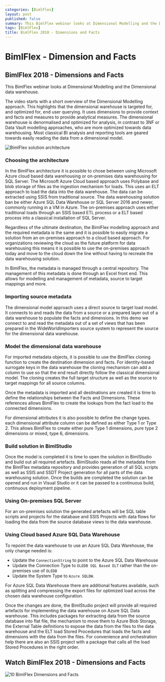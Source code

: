 ```yaml
---
categories: [BimlFlex]
layout: post
published: false
summary: This BimlFlex webinar looks at Dimensional Modelling and the Dimensional data warehouse
tags: [BimlFlex]
title: BimlFlex 2018 - Dimensions and Facts
---
```

# BimlFlex - Dimension and Facts

## BimlFlex 2018 - Dimensions and Facts

This BimlFlex webinar looks at Dimensional Modelling and the Dimensional data warehouse.

The video starts with a short overview of the Dimensional Modelling approach.
This highlights that the dimensional warehouse is targeted for, and optimized for, end user querying.
It uses dimensions to provide context and facts and measures to provide analytical measures.
The dimensional warehouse is denormalised and optimized for analysis, in contrast to 3NF or Data Vault modelling approaches, who are more optimized towards data warehousing. Most classical BI analysis and reporting tools are geared towards easily reading the data from a dimensional model.

![BimlFlex solution architecture](https://varigencecom.blob.core.windows.net/blogimages/bimlflex-architecture.png)

### Choosing the architecture

In the BimlFlex architecture it is possible to chose between using Microsoft Azure cloud based data warehousing or on-premises data warehousing for SQL Server.
The Microsoft Azure Cloud based approach uses Polybase and blob storage of files as the ingestion mechanism for loads. This uses an ELT approach to load the data into the data warehouse. The data can be extracted using SSIS from traditional source. The data warehousing solution ban be either Azure SQL Data Warehouse or SQL Server 2016 and newer, commonly running in a VM in Azure.
The on-premises approach uses either traditional loads through an SSIS based ETL process or a ELT based process into a classical installation of SQL Server.

Regardless of the ultimate destination, the BimlFlex modelling approach and the required metadata is the same and it is possible to easily migrate a solution from an on-premises approach to a cloud based approach. For organizations reviewing the cloud as the future platform for data warehousing this means it is possible to use the on-premises approach today and move to the cloud down the line without having to recreate the data warehousing solution.

In BimlFlex, the metadata is managed through a central repository. The management of this metadata is done through an Excel front end. This allows for modelling and management of metadata, source to target mappings and more.

### Importing source metadata

The dimensional model approach uses a direct source to target load model. It connects to and reads the data from a source or a prepared layer out of a data warehouse to populate the facts and dimensions. In this demo we connect to and read the metadata out of a set of views that has been prepared in the WideWorldImporters source system to represent the source for the dimensional data warehouse.

### Model the dimensional data warehouse

For imported metadata objects, it is possible to use the BimlFlex cloning function to create the destination dimension and facts. For identity-based surrogate keys in the data warehouse the cloning mechanism can add a column to use so that the end result directly follow the classical dimensional model. The cloning creates the full target structure as well as the source to target mappings for all source columns.

Once the metadata is imported and all destinations are created it is time to define the relationships between the Facts and Dimensions. These references allows BimlFlex to create the lookups from the fact load to the connected dimensions.

For dimensional attributes it is also possible to define the change types. each dimensional attribute column can be defined as either Type 1 or Type 2. This allows BimlFlex to create either pure Type 1 dimensions, pure type 2 dimensions or mixed, type 6, dimensions.

### Build solution in BimlStudio

Once the model is completed it is time to open the solution in BimlStudio and build out all required artefacts. BimlStudio reads all the metadata from the BimlFlex metadata repository and provides generation of all SQL scripts as well as SSIS and SSDT Project generation for all parts of the data warehousing solution. Once the builds are completed the solution can be opened and run in Visual Studio or it can be passed to a continuous build, continuous deployment pipeline.

### Using On-premises SQL Server

For an on-premises solution the generated artefacts will be SQL table scripts and projects for the database and SSIS Projects with data flows for loading the data from the source database views to the data warehouse.

### Using Cloud based Azure SQL Data Warehouse

To repoint the data warehouse to use an Azure SQL Data Warehouse, the only change needed is:

* Update the `ConnectionString` to point to the Azure SQL Data Warehouse
* Update the Connection Type to `OLEDB SQL Based ELT` rather than the on-premises use of `OLEDB`
* Update the System Type to `Azure SQLDW`.

For Azure SQL Data Warehouse there are additional features available, such as splitting and compressing the export files for optimized load across the chosen data warehouse configuration.

Once the changes are done, the BimlStudio project will provide all required artefacts for implementing the data warehouse on Azure SQL Data warehouse. This includes packages for extracting data from the source database into flat file, the mechanism to move them to Azure Blob Storage, the External Table definitions to expose the data from the files to the data warehouse and the ELT load Stored Procedures that loads the facts and dimensions with the data from the files. For convenience and orchestration help there are also an SSIS project with a package that calls all the load Stored Procedures in the right order.  

## Watch BimlFlex 2018 - Dimensions and Facts

![10 BimlFlex Dimensions and Facts](https://www.youtube.com/watch?v=KrYDpU0EeW8?rel=0&autoplay=0)
